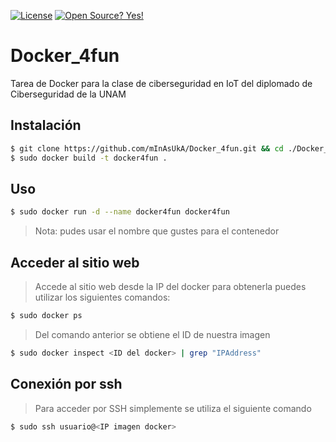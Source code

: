 [![License](https://img.shields.io/badge/License-Apache%202.0-blue.svg)](https://opensource.org/licenses/Apache-2.0)
[![Open Source? Yes!](https://badgen.net/badge/Open%20Source%20%3F/Yes%21/blue?icon=github)](https://github.com/Naereen/badges/)

# Docker_4fun
Tarea de Docker para la clase de ciberseguridad en IoT del diplomado de Ciberseguridad de la UNAM

## Instalación
```bash
$ git clone https://github.com/mInAsUkA/Docker_4fun.git && cd ./Docker_4fun
$ sudo docker build -t docker4fun .
```
## Uso

```bash
$ sudo docker run -d --name docker4fun docker4fun 
```
> Nota: pudes usar el nombre que gustes para el contenedor

## Acceder al sitio web 

> Accede al sitio web desde la IP del docker para obtenerla puedes utilizar los siguientes comandos: 

```bash
$ sudo docker ps
```

> Del comando anterior se obtiene el ID de nuestra imagen 


```bash
$ sudo docker inspect <ID del docker> | grep "IPAddress"
```

## Conexión por ssh

> Para acceder por SSH simplemente se utiliza el siguiente comando 

```bash
$ sudo ssh usuario@<IP imagen docker>
```
